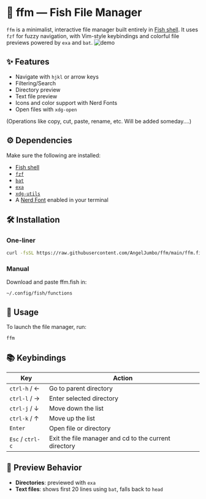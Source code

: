 # 📁 ffm — Fish File Manager

`ffm` is a minimalist, interactive file manager built entirely in [Fish shell](https://fishshell.com/). It uses `fzf` for fuzzy navigation, with Vim-style keybindings and colorful file previews powered by `exa` and `bat`.
![demo](https://pouch.jumpshare.com/preview/9Sj6zxlKqgpp1J3T2c7UndMoNoKC3kZmDQRbJ47c8xaatyodXyM92KtdrUbBaJBHslFdDuEWkorMOw2aGUXQt1AePW8aVeHPVGwtOjn3i6E)


## ✨ Features

- Navigate with `hjkl` or arrow keys
- Filtering/Search
- Directory preview
- Text file preview
- Icons and color support with Nerd Fonts
- Open files with `xdg-open`

(Operations like copy, cut, paste, rename, etc. Will be added someday....) 

## ⚙️ Dependencies

Make sure the following are installed:

- [Fish shell](https://fishshell.com/)
- [`fzf`](https://github.com/junegunn/fzf)
- [`bat`](https://github.com/sharkdp/bat)
- [`exa`](https://github.com/ogham/exa)
- [`xdg-utils`](https://freedesktop.org/wiki/Software/xdg-utils/)
- A [Nerd Font](https://www.nerdfonts.com/) enabled in your terminal


## 🛠 Installation

### One-liner

```bash
curl -fsSL https://raw.githubusercontent.com/AngelJumbo/ffm/main/ffm.fish -o ~/.config/fish/functions/ffm.fish && fish -c 'source ~/.config/fish/functions/ffm.fish'

```

### Manual

Download and paste ffm.fish in:

```
~/.config/fish/functions
```


## 🚀 Usage

To launch the file manager, run:

```fish
ffm
```


## 📚 Keybindings

| Key             | Action                                                     |
|-----------------|------------------------------------------------------------|
| `ctrl-h` / ←    | Go to parent directory                                     |
| `ctrl-l` / →    | Enter selected directory                                   |
| `ctrl-j` / ↓    | Move down the list                                         |
| `ctrl-k` / ↑    | Move up the list                                           |
| `Enter`         | Open file or directory                                     |
| `Esc` / `ctrl-c`| Exit the file manager and cd to the current directory      |


## 🔎 Preview Behavior

- **Directories**: previewed with `exa`
- **Text files**: shows first 20 lines using `bat`, falls back to `head`
